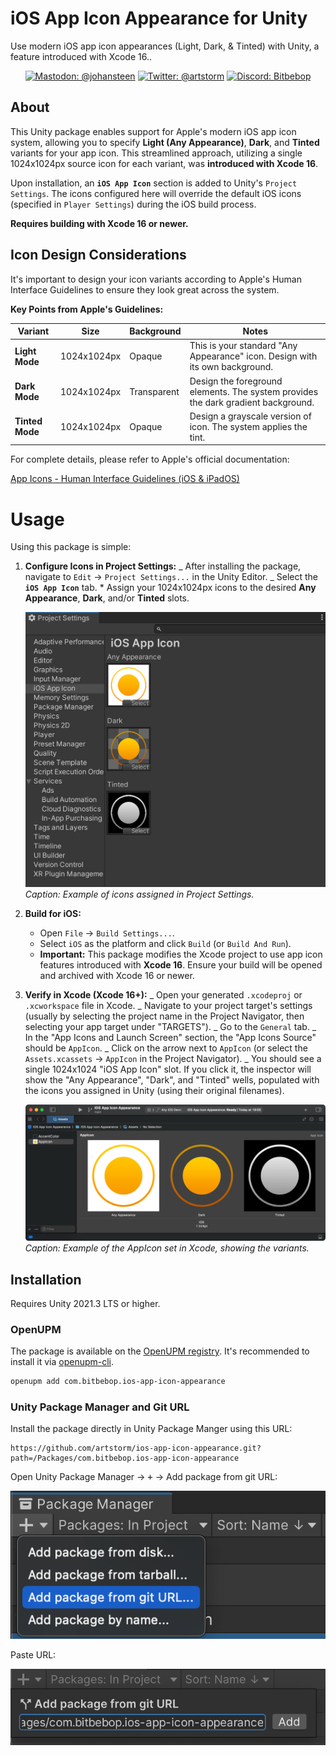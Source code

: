 # iOS App Icon Appearance for Unity

Use modern iOS app icon appearances (Light, Dark, & Tinted) with Unity, a feature introduced with Xcode 16..

<p align="center">
    <!-- <a href="https://openupm.com/packages/ios-app-icon-appearance/"><img src="https://img.shields.io/npm/v/ios-app-icon-appearance?label=openupm&amp;registry_uri=https://package.openupm.com&labelColor=383f47" alt="openupm" /></a> -->
    <a href="https://mastodon.gamedev.place/@johansteen"><img src="https://img.shields.io/badge/mastodon-@johansteen-blue.svg?logo=mastodon&logoColor=ffffff&labelColor=383f47" alt="Mastodon: @johansteen" /></a>
    <a href="https://twitter.com/artstorm"><img src="https://img.shields.io/badge/twitter-@artstorm-blue.svg?logo=twitter&logoColor=ffffff&labelColor=383f47" alt="Twitter: @artstorm" /></a>
    <a href="https://discord.gg/WJn7w5WaU9"><img src="https://img.shields.io/badge/chat-discord-blue?logo=discord&logoColor=ffffff&labelColor=383f47" alt="Discord: Bitbebop" /></a>
</p>

## About

This Unity package enables support for Apple's modern iOS app icon system, allowing you to specify **Light (Any Appearance)**, **Dark**, and **Tinted** variants for your app icon. This streamlined approach, utilizing a single 1024x1024px source icon for each variant, was **introduced with Xcode 16**.

Upon installation, an **`iOS App Icon`** section is added to Unity's `Project Settings`. The icons configured here will override the default iOS icons (specified in `Player Settings`) during the iOS build process.

**Requires building with Xcode 16 or newer.**

## Icon Design Considerations

It's important to design your icon variants according to Apple's Human Interface Guidelines to ensure they look great across the system.

**Key Points from Apple's Guidelines:**

| Variant         | Size        | Background  | Notes                                                                             |
| --------------- | ----------- | ----------- | --------------------------------------------------------------------------------- |
| **Light Mode**  | 1024x1024px | Opaque      | This is your standard "Any Appearance" icon. Design with its own background.      |
| **Dark Mode**   | 1024x1024px | Transparent | Design the foreground elements. The system provides the dark gradient background. |
| **Tinted Mode** | 1024x1024px | Opaque      | Design a grayscale version of icon. The system applies the tint.                  |

For complete details, please refer to Apple's official documentation:

[App Icons - Human Interface Guidelines (iOS & iPadOS)](https://developer.apple.com/design/human-interface-guidelines/app-icons#iOS-iPadOS)

# Usage

Using this package is simple:

1.  **Configure Icons in Project Settings:**
    _ After installing the package, navigate to `Edit` → `Project Settings...` in the Unity Editor.
    _ Select the **`iOS App Icon`** tab. \* Assign your 1024x1024px icons to the desired **Any Appearance**, **Dark**, and/or **Tinted** slots.

    ![iOS App Icons in Project Settings](https://raw.githubusercontent.com/artstorm/ios-app-icon-appearance/main/.github/readme/unity-project-settings.png)
    _Caption: Example of icons assigned in Project Settings._

2.  **Build for iOS:**

    - Open `File` → `Build Settings...`.
    - Select `iOS` as the platform and click `Build` (or `Build And Run`).
    - **Important:** This package modifies the Xcode project to use app icon features introduced with **Xcode 16**. Ensure your build will be opened and archived with Xcode 16 or newer.

3.  **Verify in Xcode (Xcode 16+):**
    _ Open your generated `.xcodeproj` or `.xcworkspace` file in Xcode.
    _ Navigate to your project target's settings (usually by selecting the project name in the Project Navigator, then selecting your app target under "TARGETS").
    _ Go to the `General` tab.
    _ In the "App Icons and Launch Screen" section, the "App Icons Source" should be `AppIcon`.
    _ Click on the arrow next to `AppIcon` (or select the `Assets.xcassets` → `AppIcon` in the Project Navigator).
    _ You should see a single 1024x1024 "iOS App Icon" slot. If you click it, the inspector will show the "Any Appearance", "Dark", and "Tinted" wells, populated with the icons you assigned in Unity (using their original filenames).

    ![Xcode App Icons](https://raw.githubusercontent.com/artstorm/ios-app-icon-appearance/main/.github/readme/xcode-app-icons.png)
    _Caption: Example of the AppIcon set in Xcode, showing the variants._

## Installation

Requires Unity 2021.3 LTS or higher.

### OpenUPM

The package is available on the [OpenUPM registry](https://openupm.com). It's recommended to install it via [openupm-cli](https://github.com/openupm/openupm-cli).

```sh
openupm add com.bitbebop.ios-app-icon-appearance
```

### Unity Package Manager and Git URL

Install the package directly in Unity Package Manger using this URL:

```
https://github.com/artstorm/ios-app-icon-appearance.git?path=/Packages/com.bitbebop.ios-app-icon-appearance
```

Open Unity Package Manager → <kbd>+</kbd> → Add package from git URL:

![Add package from git URL](https://raw.githubusercontent.com/artstorm/ios-app-icon-appearance/main/.github/readme/installation-git-1.png)

Paste URL:

![Paste git URL](https://raw.githubusercontent.com/artstorm/ios-app-icon-appearance/main/.github/readme/installation-git-2.png)
